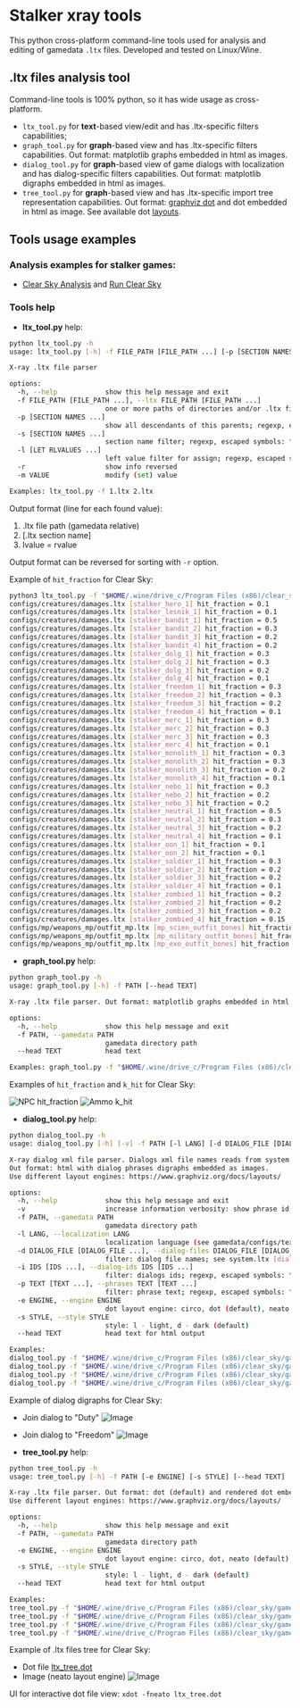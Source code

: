 # Stalker xray tools

This python cross-platform command-line tools used for analysis and editing of gamedata `.ltx` files. Developed and tested on Linux/Wine.

## .ltx files analysis tool

Command-line tools is 100% python, so it has wide usage as cross-platform.
* `ltx_tool.py` for **text**-based view/edit and has .ltx-specific filters capabilities;
* `graph_tool.py` for **graph**-based view and has .ltx-specific filters capabilities. Out format: matplotlib graphs embedded in html as images.
* `dialog_tool.py` for **graph**-based view of game dialogs with localization and has dialog-specific filters capabilities. Out format: matplotlib digraphs embedded in html as images.
* `tree_tool.py` for **graph**-based view and has .ltx-specific import tree representation capabilities. Out format: [graphviz dot](https://www.graphviz.org/) and dot embedded in html as image. See available dot [layouts](https://www.graphviz.org/docs/layouts/).

## Tools usage examples

### Analysis examples for stalker games:
* [Clear Sky Analysis](analysis_cs.md) and [Run Clear Sky](run_cs.md)

### Tools help

* **ltx_tool.py** help:
```sh
python ltx_tool.py -h
usage: ltx_tool.py [-h] -f FILE_PATH [FILE_PATH ...] [-p [SECTION NAMES ...]] [-s [SECTION NAMES ...]] [-l [LET RLVALUES ...]] [-r] [-m VALUE]

X-ray .ltx file parser

options:
  -h, --help            show this help message and exit
  -f FILE_PATH [FILE_PATH ...], --ltx FILE_PATH [FILE_PATH ...]
                        one or more paths of directories and/or .ltx files
  -p [SECTION NAMES ...]
                        show all descendants of this parents; regexp, escaped symbols: ^$()[]?!
  -s [SECTION NAMES ...]
                        section name filter; regexp, escaped symbols: ^$()[]?!
  -l [LET RLVALUES ...]
                        left value filter for assign; regexp, escaped symbols: ^$()[]?!
  -r                    show info reversed
  -m VALUE              modify (set) value

Examples: ltx_tool.py -f 1.ltx 2.ltx
```

Output format (line for each found value):
1. .ltx file path (gamedata relative)
1. [.ltx section name]
1. lvalue = rvalue

Output format can be reversed for sorting with `-r` option.

Example of `hit_fraction` for Clear Sky:
```sh
python3 ltx_tool.py -f "$HOME/.wine/drive_c/Program Files (x86)/clear_sky/gamedata" -l hit_fraction
configs/creatures/damages.ltx [stalker_hero_1] hit_fraction = 0.1
configs/creatures/damages.ltx [stalker_lesnik_1] hit_fraction = 0.1
configs/creatures/damages.ltx [stalker_bandit_1] hit_fraction = 0.5
configs/creatures/damages.ltx [stalker_bandit_2] hit_fraction = 0.3
configs/creatures/damages.ltx [stalker_bandit_3] hit_fraction = 0.2
configs/creatures/damages.ltx [stalker_bandit_4] hit_fraction = 0.2
configs/creatures/damages.ltx [stalker_dolg_1] hit_fraction = 0.3
configs/creatures/damages.ltx [stalker_dolg_2] hit_fraction = 0.3
configs/creatures/damages.ltx [stalker_dolg_3] hit_fraction = 0.2
configs/creatures/damages.ltx [stalker_dolg_4] hit_fraction = 0.1
configs/creatures/damages.ltx [stalker_freedom_1] hit_fraction = 0.3
configs/creatures/damages.ltx [stalker_freedom_2] hit_fraction = 0.3
configs/creatures/damages.ltx [stalker_freedom_3] hit_fraction = 0.2
configs/creatures/damages.ltx [stalker_freedom_4] hit_fraction = 0.1
configs/creatures/damages.ltx [stalker_merc_1] hit_fraction = 0.3
configs/creatures/damages.ltx [stalker_merc_2] hit_fraction = 0.3
configs/creatures/damages.ltx [stalker_merc_3] hit_fraction = 0.3
configs/creatures/damages.ltx [stalker_merc_4] hit_fraction = 0.1
configs/creatures/damages.ltx [stalker_monolith_1] hit_fraction = 0.3
configs/creatures/damages.ltx [stalker_monolith_2] hit_fraction = 0.3
configs/creatures/damages.ltx [stalker_monolith_3] hit_fraction = 0.2
configs/creatures/damages.ltx [stalker_monolith_4] hit_fraction = 0.1
configs/creatures/damages.ltx [stalker_nebo_1] hit_fraction = 0.3
configs/creatures/damages.ltx [stalker_nebo_2] hit_fraction = 0.2
configs/creatures/damages.ltx [stalker_nebo_3] hit_fraction = 0.2
configs/creatures/damages.ltx [stalker_neutral_1] hit_fraction = 0.5
configs/creatures/damages.ltx [stalker_neutral_2] hit_fraction = 0.3
configs/creatures/damages.ltx [stalker_neutral_3] hit_fraction = 0.2
configs/creatures/damages.ltx [stalker_neutral_4] hit_fraction = 0.1
configs/creatures/damages.ltx [stalker_oon_1] hit_fraction = 0.1
configs/creatures/damages.ltx [stalker_oon_2] hit_fraction = 0.1
configs/creatures/damages.ltx [stalker_soldier_1] hit_fraction = 0.3
configs/creatures/damages.ltx [stalker_soldier_2] hit_fraction = 0.2
configs/creatures/damages.ltx [stalker_soldier_3] hit_fraction = 0.2
configs/creatures/damages.ltx [stalker_soldier_4] hit_fraction = 0.1
configs/creatures/damages.ltx [stalker_zombied_1] hit_fraction = 0.2
configs/creatures/damages.ltx [stalker_zombied_2] hit_fraction = 0.2
configs/creatures/damages.ltx [stalker_zombied_3] hit_fraction = 0.2
configs/creatures/damages.ltx [stalker_zombied_4] hit_fraction = 0.15
configs/mp/weapons_mp/outfit_mp.ltx [mp_scien_outfit_bones] hit_fraction = 0.21
configs/mp/weapons_mp/outfit_mp.ltx [mp_military_outfit_bones] hit_fraction = 0.11
configs/mp/weapons_mp/outfit_mp.ltx [mp_exo_outfit_bones] hit_fraction = 0.2
```

* **graph_tool.py** help:
```sh
python graph_tool.py -h
usage: graph_tool.py [-h] -f PATH [--head TEXT]

X-ray .ltx file parser. Out format: matplotlib graphs embedded in html as images

options:
  -h, --help            show this help message and exit
  -f PATH, --gamedata PATH
                        gamedata directory path
  --head TEXT           head text

Examples: graph_tool.py -f "$HOME/.wine/drive_c/Program Files (x86)/clear_sky/gamedata" --head "Clear Sky - NPC and weapons" > "NPC_and_weapons.htm"
```

Examples of `hit_fraction` and `k_hit` for Clear Sky:

![NPC hit_fraction](https://github.com/stalker-tools/real_weapons_mod_clear_sky/blob/main/media/npc_hit_fraction.png)
![Ammo k_hit](https://github.com/stalker-tools/real_weapons_mod_clear_sky/blob/main/media/ammo_k_hit.png)

* **dialog_tool.py** help:
```sh
python dialog_tool.py -h
usage: dialog_tool.py [-h] [-v] -f PATH [-l LANG] [-d DIALOG_FILE [DIALOG_FILE ...]] [-i IDS [IDS ...]] [-p TEXT [TEXT ...]] [-e ENGINE] [-s STYLE] [--head TEXT]

X-ray dialog xml file parser. Dialogs xml file names reads from system.ltx file.
Out format: html with dialog phrases digraphs embedded as images.
Use different layout engines: https://www.graphviz.org/docs/layouts/

options:
  -h, --help            show this help message and exit
  -v                    increase information verbosity: show phrase id
  -f PATH, --gamedata PATH
                        gamedata directory path
  -l LANG, --localization LANG
                        localization language (see gamedata/configs/text path): rus (default), cz, hg, pol
  -d DIALOG_FILE [DIALOG_FILE ...], --dialog-files DIALOG_FILE [DIALOG_FILE ...]
                        filter: dialog file names; see system.ltx [dialogs]
  -i IDS [IDS ...], --dialog-ids IDS [IDS ...]
                        filter: dialogs ids; regexp, escaped symbols: ^$()[]?!; see configs/gameplay/dialog*.xml
  -p TEXT [TEXT ...], --phrases TEXT [TEXT ...]
                        filter: phrase text; regexp, escaped symbols: ^$()[]?!; see configs/gameplay/dialog*.xml
  -e ENGINE, --engine ENGINE
                        dot layout engine: circo, dot (default), neato
  -s STYLE, --style STYLE
                        style: l - light, d - dark (default)
  --head TEXT           head text for html output

Examples:
dialog_tool.py -f "$HOME/.wine/drive_c/Program Files (x86)/clear_sky/gamedata" --head "Clear Sky 1.5.10 dialogs" > "dialogs.html"
dialog_tool.py -f "$HOME/.wine/drive_c/Program Files (x86)/clear_sky/gamedata" -sl > "dialogs light theme.html"
dialog_tool.py -f "$HOME/.wine/drive_c/Program Files (x86)/clear_sky/gamedata" -i "*hello*" "*barman*" --head "Clear Sky 1.5.10 dialogs" > "dialogs id hello or barman.html"
dialog_tool.py -f "$HOME/.wine/drive_c/Program Files (x86)/clear_sky/gamedata" -p "*сигнал*" "*шрам*" --head "Clear Sky 1.5.10 dialogs" > "dialogs text filtered.html"
```

Example of dialog digraphs for Clear Sky:
* Join dialog to "Duty" ![Image](https://github.com/stalker-tools/real_weapons_mod_clear_sky/blob/main/media/agr_leader_join_duty.png)
* Join dialog to "Freedom" ![Image](https://github.com/stalker-tools/real_weapons_mod_clear_sky/blob/main/media/val_freedom_leader_join_main.png)

* **tree_tool.py** help:
```sh
python tree_tool.py -h
usage: tree_tool.py [-h] -f PATH [-e ENGINE] [-s STYLE] [--head TEXT]

X-ray .ltx file parser. Out format: dot (default) and rendered dot embedded in html as image.
Use different layout engines: https://www.graphviz.org/docs/layouts/

options:
  -h, --help            show this help message and exit
  -f PATH, --gamedata PATH
                        gamedata directory path
  -e ENGINE, --engine ENGINE
                        dot layout engine: circo, dot, neato (default)
  -s STYLE, --style STYLE
                        style: l - light, d - dark (default)
  --head TEXT           head text for html output

Examples:
tree_tool.py -f "$HOME/.wine/drive_c/Program Files (x86)/clear_sky/gamedata" --head "Clear Sky .ltx files tree" > "ltx_tree_cs.htm"
tree_tool.py -f "$HOME/.wine/drive_c/Program Files (x86)/clear_sky/gamedata" -ecirco --head "Clear Sky .ltx files tree" > "ltx_tree_cs.htm"
tree_tool.py -f "$HOME/.wine/drive_c/Program Files (x86)/clear_sky/gamedata" > "ltx_tree_cs.dot"
tree_tool.py -f "$HOME/.wine/drive_c/Program Files (x86)/clear_sky/gamedata" -sl > "ltx_tree_cs.dot"
```
 
Example of .ltx files tree for Clear Sky:
* Dot file [ltx_tree.dot](https://github.com/stalker-tools/real_weapons_mod_clear_sky/blob/main/media/ltx_tree.dot)
* Image (neato layout engine) ![Image](https://github.com/stalker-tools/real_weapons_mod_clear_sky/blob/main/media/ltx_tree_neato.png)

UI for interactive dot file view: `xdot -fneato ltx_tree.dot`
